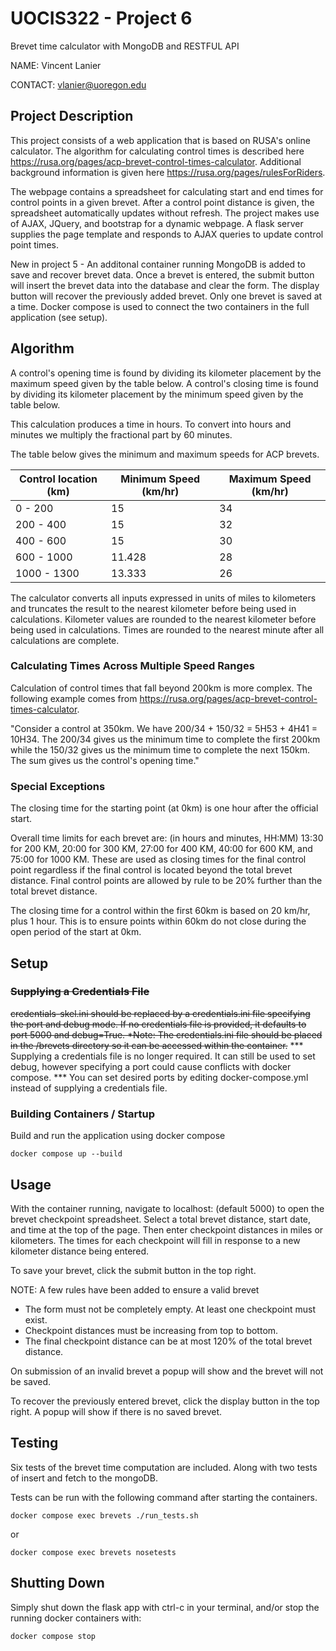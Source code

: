 # UOCIS322 - Project 6 #
Brevet time calculator with MongoDB and RESTFUL API

NAME: Vincent Lanier

CONTACT: vlanier@uoregon.edu

## Project Description

This project consists of a web application that is based on RUSA's online calculator. The algorithm for calculating control times is described here https://rusa.org/pages/acp-brevet-control-times-calculator. Additional background information is given here https://rusa.org/pages/rulesForRiders.

The webpage contains a spreadsheet for calculating start and end times for control points in a given brevet. After a control point distance is given, the spreadsheet automatically updates without refresh. The project makes use of AJAX, JQuery, and bootstrap for a dynamic webpage. A flask server supplies the page template and responds to AJAX queries to update control point times. 

New in project 5 - An additonal container running MongoDB is added to save and recover brevet data. Once a brevet is entered, the submit button will insert the brevet data into the database and clear the form. The display button will recover the previously added brevet. Only one brevet is saved at a time. Docker compose is used to connect the two containers in the full application (see setup).

## Algorithm

A control's opening time is found by dividing its kilometer placement by the maximum speed given by the table below.
A control's closing time is found by dividing its kilometer placement by the minimum speed given by the table below.

This calculation produces a time in hours. To convert into hours and minutes we multiply the fractional part by 60 minutes.

The table below gives the minimum and maximum speeds for ACP brevets.

| Control location (km) | Minimum Speed (km/hr) | Maximum Speed (km/hr) |
| --- | --- | --- |
| 0 - 200 | 15 | 34 |
| 200 - 400 | 15 | 32 |
| 400 - 600 | 15 | 30 |
| 600 - 1000 | 11.428 | 28 |
| 1000 - 1300 | 13.333 | 26 |


The calculator converts all inputs expressed in units of miles to kilometers and truncates the result to the nearest kilometer before being used in calculations. Kilometer values are rounded to the nearest kilometer before being used in calculations. Times are rounded to the nearest minute after all calculations are complete.

### Calculating Times Across Multiple Speed Ranges

Calculation of control times that fall beyond 200km is more complex. The following example comes from https://rusa.org/pages/acp-brevet-control-times-calculator.

"Consider a control at 350km. We have 200/34 + 150/32 = 5H53 + 4H41 = 10H34. The 200/34 gives us the minimum time to complete the first 200km while the 150/32 gives us the minimum time to complete the next 150km. The sum gives us the control's opening time."

### Special Exceptions

The closing time for the starting point (at 0km) is one hour after the official start.

Overall time limits for each brevet are: (in hours and minutes, HH:MM) 13:30 for 200 KM, 20:00 for 300 KM, 27:00 for 400 KM, 40:00 for 600 KM, and 75:00 for 1000 KM. These are used as closing times for the final control point regardless if the final control is located beyond the total brevet distance. Final control points are allowed by rule to be 20% further than the total brevet distance.

The closing time for a control within the first 60km is based on 20 km/hr, plus 1 hour. This is to ensure points within 60km do not close during the open period of the start at 0km.

## Setup

### ~~Supplying a Credentials File~~

~~credentials-skel.ini should be replaced by a credentials.ini file specifying the port and debug mode. If no credentials file is provided, it defaults to port 5000 and debug=True. *Note: The credentials.ini file should be placed in the /brevets directory so it can be accessed within the container.~~
*** Supplying a credentials file is no longer required. It can still be used to set debug, however specifying a port could cause conflicts with docker compose.
*** You can set desired ports by editing docker-compose.yml instead of supplying a credentials file.

### Building Containers / Startup

Build and run the application using docker compose

```
docker compose up --build
```

## Usage

With the container running, navigate to localhost:<port> (default 5000) to open the brevet checkpoint spreadsheet. Select a total brevet distance, start date, and time at the top of the page. Then enter checkpoint distances in miles or kilometers. The times for each checkpoint will fill in response to a new kilometer distance being entered.

To save your brevet, click the submit button in the top right.

NOTE: A few rules have been added to ensure a valid brevet 

- The form must not be completely empty. At least one checkpoint must exist.
- Checkpoint distances must be increasing from top to bottom.
- The final checkpoint distance can be at most 120% of the total brevet distance.

On submission of an invalid brevet a popup will show and the brevet will not be saved.

To recover the previously entered brevet, click the display button in the top right. A popup will show if there is no saved brevet.

## Testing

Six tests of the brevet time computation are included. Along with two tests of insert and fetch to the mongoDB.

Tests can be run with the following command after starting the containers.

```
docker compose exec brevets ./run_tests.sh
```

or 

```
docker compose exec brevets nosetests
```

## Shutting Down

Simply shut down the flask app with ctrl-c in your terminal, and/or stop the running docker containers with:

```
docker compose stop
```